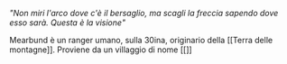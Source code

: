 *"Non miri l'arco dove c'è il bersaglio, ma scagli la freccia sapendo dove esso sarà. Questa è la visione"* 

Mearbund è un ranger umano, sulla 30ina, originario della [[Terra delle montagne]]. Proviene da un villaggio di nome [[]]